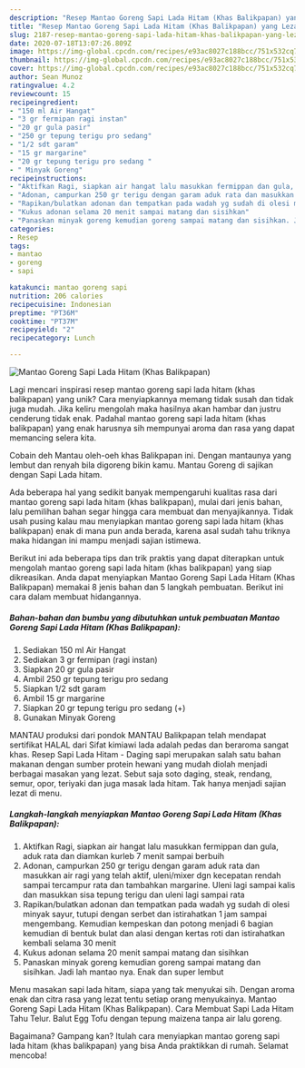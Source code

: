 ```yaml
---
description: "Resep Mantao Goreng Sapi Lada Hitam (Khas Balikpapan) yang Lezat Sekali"
title: "Resep Mantao Goreng Sapi Lada Hitam (Khas Balikpapan) yang Lezat Sekali"
slug: 2187-resep-mantao-goreng-sapi-lada-hitam-khas-balikpapan-yang-lezat-sekali
date: 2020-07-18T13:07:26.809Z
image: https://img-global.cpcdn.com/recipes/e93ac8027c188bcc/751x532cq70/mantao-goreng-sapi-lada-hitam-khas-balikpapan-foto-resep-utama.jpg
thumbnail: https://img-global.cpcdn.com/recipes/e93ac8027c188bcc/751x532cq70/mantao-goreng-sapi-lada-hitam-khas-balikpapan-foto-resep-utama.jpg
cover: https://img-global.cpcdn.com/recipes/e93ac8027c188bcc/751x532cq70/mantao-goreng-sapi-lada-hitam-khas-balikpapan-foto-resep-utama.jpg
author: Sean Munoz
ratingvalue: 4.2
reviewcount: 15
recipeingredient:
- "150 ml Air Hangat"
- "3 gr fermipan ragi instan"
- "20 gr gula pasir"
- "250 gr tepung terigu pro sedang"
- "1/2 sdt garam"
- "15 gr margarine"
- "20 gr tepung terigu pro sedang "
- " Minyak Goreng"
recipeinstructions:
- "Aktifkan Ragi, siapkan air hangat lalu masukkan fermippan dan gula, aduk rata dan diamkan kurleb 7 menit sampai berbuih"
- "Adonan, campurkan 250 gr terigu dengan garam aduk rata dan masukkan air ragi yang telah aktif, uleni/mixer dgn kecepatan rendah sampai tercampur rata dan tambahkan margarine. Uleni lagi sampai kalis dan masukkan sisa tepung terigu dan uleni lagi sampai rata"
- "Rapikan/bulatkan adonan dan tempatkan pada wadah yg sudah di olesi minyak sayur, tutupi dengan serbet dan istirahatkan 1 jam sampai mengembang. Kemudian kempeskan dan potong menjadi 6 bagian kemudian di bentuk bulat dan alasi dengan kertas roti dan istirahatkan kembali selama 30 menit"
- "Kukus adonan selama 20 menit sampai matang dan sisihkan"
- "Panaskan minyak goreng kemudian goreng sampai matang dan sisihkan. Jadi lah mantao nya. Enak dan super lembut"
categories:
- Resep
tags:
- mantao
- goreng
- sapi

katakunci: mantao goreng sapi 
nutrition: 206 calories
recipecuisine: Indonesian
preptime: "PT36M"
cooktime: "PT37M"
recipeyield: "2"
recipecategory: Lunch

---
```



![Mantao Goreng Sapi Lada Hitam (Khas Balikpapan)](https://img-global.cpcdn.com/recipes/e93ac8027c188bcc/751x532cq70/mantao-goreng-sapi-lada-hitam-khas-balikpapan-foto-resep-utama.jpg)

Lagi mencari inspirasi resep mantao goreng sapi lada hitam (khas balikpapan) yang unik? Cara menyiapkannya memang tidak susah dan tidak juga mudah. Jika keliru mengolah maka hasilnya akan hambar dan justru cenderung tidak enak. Padahal mantao goreng sapi lada hitam (khas balikpapan) yang enak harusnya sih mempunyai aroma dan rasa yang dapat memancing selera kita.

Cobain deh Mantau oleh-oeh khas Balikpapan ini. Dengan mantaunya yang lembut dan renyah bila digoreng bikin kamu. Mantau Goreng di sajikan dengan Sapi Lada hitam.

Ada beberapa hal yang sedikit banyak mempengaruhi kualitas rasa dari mantao goreng sapi lada hitam (khas balikpapan), mulai dari jenis bahan, lalu pemilihan bahan segar hingga cara membuat dan menyajikannya. Tidak usah pusing kalau mau menyiapkan mantao goreng sapi lada hitam (khas balikpapan) enak di mana pun anda berada, karena asal sudah tahu triknya maka hidangan ini mampu menjadi sajian istimewa.


Berikut ini ada beberapa tips dan trik praktis yang dapat diterapkan untuk mengolah mantao goreng sapi lada hitam (khas balikpapan) yang siap dikreasikan. Anda dapat menyiapkan Mantao Goreng Sapi Lada Hitam (Khas Balikpapan) memakai 8 jenis bahan dan 5 langkah pembuatan. Berikut ini cara dalam membuat hidangannya.

<!--inarticleads1-->

##### Bahan-bahan dan bumbu yang dibutuhkan untuk pembuatan Mantao Goreng Sapi Lada Hitam (Khas Balikpapan):

1. Sediakan 150 ml Air Hangat
1. Sediakan 3 gr fermipan (ragi instan)
1. Siapkan 20 gr gula pasir
1. Ambil 250 gr tepung terigu pro sedang
1. Siapkan 1/2 sdt garam
1. Ambil 15 gr margarine
1. Siapkan 20 gr tepung terigu pro sedang (+)
1. Gunakan  Minyak Goreng


MANTAU produksi dari pondok MANTAU Balikpapan telah mendapat sertifikat HALAL dari Sifat kimiawi lada adalah pedas dan beraroma sangat khas. Resep Sapi Lada Hitam - Daging sapi merupakan salah satu bahan makanan dengan sumber protein hewani yang mudah diolah menjadi berbagai masakan yang lezat. Sebut saja soto daging, steak, rendang, semur, opor, teriyaki dan juga masak lada hitam. Tak hanya menjadi sajian lezat di menu. 

<!--inarticleads2-->

##### Langkah-langkah menyiapkan Mantao Goreng Sapi Lada Hitam (Khas Balikpapan):

1. Aktifkan Ragi, siapkan air hangat lalu masukkan fermippan dan gula, aduk rata dan diamkan kurleb 7 menit sampai berbuih
1. Adonan, campurkan 250 gr terigu dengan garam aduk rata dan masukkan air ragi yang telah aktif, uleni/mixer dgn kecepatan rendah sampai tercampur rata dan tambahkan margarine. Uleni lagi sampai kalis dan masukkan sisa tepung terigu dan uleni lagi sampai rata
1. Rapikan/bulatkan adonan dan tempatkan pada wadah yg sudah di olesi minyak sayur, tutupi dengan serbet dan istirahatkan 1 jam sampai mengembang. Kemudian kempeskan dan potong menjadi 6 bagian kemudian di bentuk bulat dan alasi dengan kertas roti dan istirahatkan kembali selama 30 menit
1. Kukus adonan selama 20 menit sampai matang dan sisihkan
1. Panaskan minyak goreng kemudian goreng sampai matang dan sisihkan. Jadi lah mantao nya. Enak dan super lembut


Menu masakan sapi lada hitam, siapa yang tak menyukai sih. Dengan aroma enak dan citra rasa yang lezat tentu setiap orang menyukainya. Mantao Goreng Sapi Lada Hitam (Khas Balikpapan). Cara Membuat Sapi Lada Hitam Tahu Telur. Balut Egg Tofu dengan tepung maizena tanpa air lalu goreng. 

Bagaimana? Gampang kan? Itulah cara menyiapkan mantao goreng sapi lada hitam (khas balikpapan) yang bisa Anda praktikkan di rumah. Selamat mencoba!
